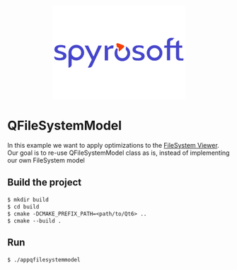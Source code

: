 <center><img src="/doc/spyrosoft_color_rgb-1.png" alt="Spyrosoft" width="300" height="auto"></center>

# QFileSystemModel

In this example we want to apply optimizations to the [FileSystem Viewer](../filesystem_viewer/README.md).
Our goal is to re-use QFileSystemModel class as is, instead of implementing our own FileSystem model

## Build the project

```
$ mkdir build
$ cd build
$ cmake -DCMAKE_PREFIX_PATH=<path/to/Qt6> ..
$ cmake --build .
```

## Run

```
$ ./appqfilesystemmodel
```